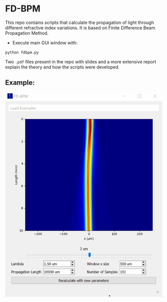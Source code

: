 # FD-BPM

This repo contains scripts that calculate the propagation of light through different refractive index variations. It is based on Finite Difference Beam Propagation Method.

- Execute main GUI window with:

```
python fdbpm.py
```

Two `.pdf` files present in the repo with slides and a more extensive report explain the theory and how the scripts were developed.


## Example:

![Example with one waveguide](./demo.gif "Example with one waveguide")